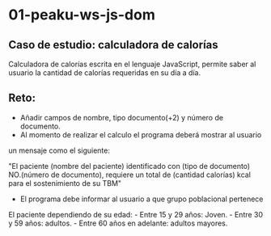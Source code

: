 # 01-peaku-ws-js-dom

## Caso de estudio: calculadora de calorías

Calculadora de calorías escrita en el lenguaje JavaScript, permite saber al usuario la cantidad de calorías requeridas en su día a día.

## Reto:

- Añadir campos de nombre, tipo documento(+2) y número de documento.
- Al momento de realizar el calculo el programa deberá mostrar al usuario

un mensaje como el siguiente:

"El paciente (nombre del paciente) identificado con (tipo de documento)
NO.(número de documento), requiere un total de (cantidad calorías) kcal
para el sostenimiento de su TBM"

- El programa debe informar al usuario a que grupo poblacional pertenece

El paciente dependiendo de su edad: - Entre 15 y 29 años: Joven. - Entre 30 y 59 años: adultos. - Entre 60 años en adelante: adultos mayores.
